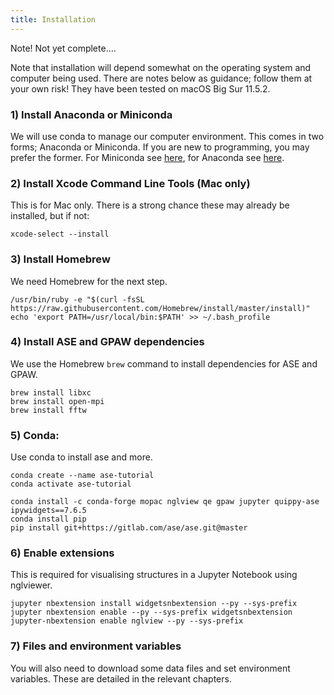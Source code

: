 ```yaml
---
title: Installation
---
```


Note! Not yet complete....

Note that installation will depend somewhat on the operating system and computer being used. 
There are notes below as guidance; follow them at your own risk! They have been tested on macOS Big Sur 11.5.2.

### 1) Install Anaconda or Miniconda

We will use conda to manage our computer environment. This comes in two forms; Anaconda or Miniconda. 
If you are new to programming, you may prefer the former. 
For Miniconda see [here](https://docs.conda.io/en/latest/miniconda.html), for Anaconda see [here](https://www.anaconda.com/download).

### 2) Install Xcode Command Line Tools (Mac only)

This is for Mac only.
There is a strong chance these may already be installed, but if not: 

```
xcode-select --install
```

### 3) Install Homebrew

We need Homebrew for the next step.

```
/usr/bin/ruby -e "$(curl -fsSL https://raw.githubusercontent.com/Homebrew/install/master/install)"
echo 'export PATH=/usr/local/bin:$PATH' >> ~/.bash_profile
```

### 4) Install ASE and GPAW dependencies

We use the Homebrew `brew` command to install dependencies for ASE and GPAW.

```
brew install libxc
brew install open-mpi
brew install fftw
```

### 5) Conda:

Use conda to install ase and more.

```
conda create --name ase-tutorial
conda activate ase-tutorial

conda install -c conda-forge mopac nglview qe gpaw jupyter quippy-ase ipywidgets==7.6.5
conda install pip
pip install git+https://gitlab.com/ase/ase.git@master
```

### 6) Enable extensions

This is required for visualising structures in a Jupyter Notebook using nglviewer.

```
jupyter nbextension install widgetsnbextension --py --sys-prefix 
jupyter nbextension enable --py --sys-prefix widgetsnbextension 
jupyter-nbextension enable nglview --py --sys-prefix
```

### 7) Files and environment variables

You will also need to download some data files and set environment variables. These are detailed in the relevant chapters.
